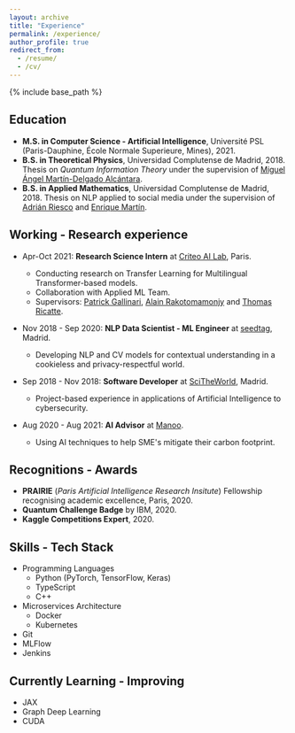 ```yaml
---
layout: archive
title: "Experience"
permalink: /experience/
author_profile: true
redirect_from:
  - /resume/
  - /cv/
---
```


{% include base_path %}

## Education
* **M.S. in Computer Science - Artificial Intelligence**, Université PSL (Paris-Dauphine, École Normale Superieure, Mines), 2021.
* **B.S. in Theoretical Physics**, Universidad Complutense de Madrid, 2018. Thesis on *Quantum Information Theory* under the supervision of [Miguel Ángel Martín-Delgado Alcántara](https://scholar.google.com/citations?user=_lTOFSYAAAAJ&hl=en).
* **B.S. in Applied Mathematics**, Universidad Complutense de Madrid, 2018. Thesis on NLP applied to social media under the supervision of [Adrián Riesco](http://maude.sip.ucm.es/~adrian/) and [Enrique Martín](https://scholar.google.com/citations?user=jxFFuFwAAAAJ&hl=en).

## Working - Research experience
* Apr-Oct 2021: **Research Science Intern** at [Criteo AI Lab](https://ailab.criteo.com/), Paris.
  * Conducting research on Transfer Learning for Multilingual Transformer-based models.
  * Collaboration with Applied ML Team.
  * Supervisors: [Patrick Gallinari](http://www-connex.lip6.fr/~gallinar/gallinari/pmwiki.php), [Alain Rakotomamonjy](http://asi.insa-rouen.fr/enseignants/~arakoto/) and [Thomas Ricatte](http://thomas.ricatte.fr/).

* Nov 2018 - Sep 2020: **NLP Data Scientist - ML Engineer** at [seedtag](https://www.seedtag.com/), Madrid.
  * Developing NLP and CV models for contextual understanding in a cookieless and privacy-respectful world.

* Sep 2018 - Nov 2018: **Software Developer** at [SciTheWorld](https://www.scitheworld.com/), Madrid.
  * Project-based experience in applications of Artificial Intelligence to cybersecurity.

* Aug 2020 - Aug 2021: **AI Advisor** at [Manoo](https://www.linkedin.com/company/manoohq/).
  * Using AI techniques to help SME's mitigate their carbon footprint.

## Recognitions - Awards
* **PRAIRIE** (*Paris Artificial Intelligence Research Insitute*) Fellowship recognising academic excellence, Paris, 2020.
* **Quantum Challenge Badge** by IBM, 2020.
* **Kaggle Competitions Expert**, 2020.
## Skills - Tech Stack
* Programming Languages
  * Python (PyTorch, TensorFlow, Keras)
  * TypeScript
  * C++
* Microservices Architecture
  * Docker
  * Kubernetes
* Git
* MLFlow
* Jenkins

## Currently Learning - Improving
* JAX
* Graph Deep Learning
* CUDA
